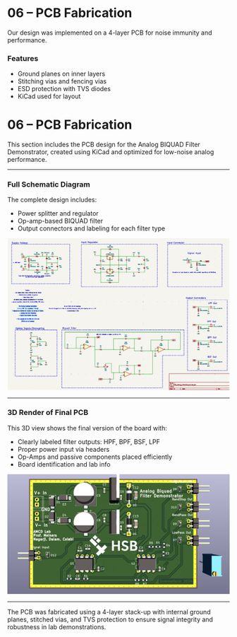 # 06 – PCB Fabrication

Our design was implemented on a 4-layer PCB for noise immunity and performance.

### Features

- Ground planes on inner layers
- Stitching vias and fencing vias
- ESD protection with TVS diodes
- KiCad used for layout

# 06 – PCB Fabrication

This section includes the PCB design for the Analog BIQUAD Filter Demonstrator, created using KiCad and optimized for low-noise analog performance.

---

### Full Schematic Diagram

The complete design includes:
- Power splitter and regulator
- Op-amp-based BIQUAD filter
- Output connectors and labeling for each filter type

![Full Schematic Diagram](../images/pcb_schematic_layout.png)

---

###  3D Render of Final PCB

This 3D view shows the final version of the board with:
- Clearly labeled filter outputs: HPF, BPF, BSF, LPF
- Proper power input via headers
- Op-Amps and passive components placed efficiently
- Board identification and lab info

![3D Rendered PCB](../images/pcb__3d.png)

---

The PCB was fabricated using a 4-layer stack-up with internal ground planes, stitched vias, and TVS protection to ensure signal integrity and robustness in lab demonstrations.
